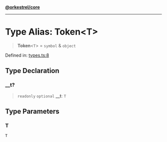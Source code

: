 [**@orkestrel/core**](../index.md)

***

# Type Alias: Token\<T\>

> **Token**\<`T`\> = `symbol` & `object`

Defined in: [types.ts:8](https://github.com/orkestrel/core/blob/076093e61b67cd3d4198b173439f047ddbc97abc/src/types.ts#L8)

## Type Declaration

### \_\_t?

> `readonly` `optional` **\_\_t**: `T`

## Type Parameters

### T

`T`
